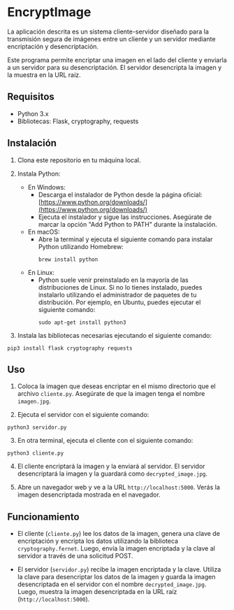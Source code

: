 # EncryptImage
La aplicación descrita es un sistema cliente-servidor diseñado para la transmisión segura de imágenes entre un cliente y un servidor mediante encriptación y desencriptación.

Este programa permite encriptar una imagen en el lado del cliente y enviarla a un servidor para su desencriptación. El servidor desencripta la imagen y la muestra en la URL raíz.

## Requisitos

- Python 3.x
- Bibliotecas: Flask, cryptography, requests

## Instalación

1. Clona este repositorio en tu máquina local.

2. Instala Python:
   - En Windows:
     - Descarga el instalador de Python desde la página oficial: [https://www.python.org/downloads/](https://www.python.org/downloads/)
     - Ejecuta el instalador y sigue las instrucciones. Asegúrate de marcar la opción "Add Python to PATH" durante la instalación.
   - En macOS:
     - Abre la terminal y ejecuta el siguiente comando para instalar Python utilizando Homebrew:
       ```
       brew install python
       ```
   - En Linux:
     - Python suele venir preinstalado en la mayoría de las distribuciones de Linux. Si no lo tienes instalado, puedes instalarlo utilizando el administrador de paquetes de tu distribución. Por ejemplo, en Ubuntu, puedes ejecutar el siguiente comando:
       ```
       sudo apt-get install python3
       ```

3. Instala las bibliotecas necesarias ejecutando el siguiente comando:
```
pip3 install flask cryptography requests

```

## Uso

1. Coloca la imagen que deseas encriptar en el mismo directorio que el archivo `cliente.py`. Asegúrate de que la imagen tenga el nombre `imagen.jpg`.

2. Ejecuta el servidor con el siguiente comando:

```
python3 servidor.py
```

3. En otra terminal, ejecuta el cliente con el siguiente comando:
```
python3 cliente.py
```

4. El cliente encriptará la imagen y la enviará al servidor. El servidor desencriptará la imagen y la guardará como `decrypted_image.jpg`.

5. Abre un navegador web y ve a la URL `http://localhost:5000`. Verás la imagen desencriptada mostrada en el navegador.

## Funcionamiento

- El cliente (`cliente.py`) lee los datos de la imagen, genera una clave de encriptación y encripta los datos utilizando la biblioteca `cryptography.fernet`. Luego, envía la imagen encriptada y la clave al servidor a través de una solicitud POST.

- El servidor (`servidor.py`) recibe la imagen encriptada y la clave. Utiliza la clave para desencriptar los datos de la imagen y guarda la imagen desencriptada en el servidor con el nombre `decrypted_image.jpg`. Luego, muestra la imagen desencriptada en la URL raíz (`http://localhost:5000`).




